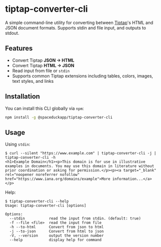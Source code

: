# tiptap-converter-cli

A simple command-line utility for converting between [Tiptap](https://tiptap.dev)'s HTML and JSON document formats. Supports stdin and file input, and outputs to stdout.

## Features

- Convert Tiptap **JSON → HTML**
- Convert Tiptap **HTML → JSON**
- Read input from file or `stdin`
- Supports common Tiptap extensions including tables, colors, images, text styles, and links

## Installation

You can install this CLI globally via `npm`:

```bash
npm install -g @spaceduckapp/tiptap-converter-cli
```

## Usage

Using `stdin`:

```console
$ curl --silent "https://www.example.com" | tiptap-converter-cli -j | tiptap-converter-cli -h
<h1>Example Domain</h1><p>This domain is for use in illustrative examples in documents. You may use this domain in literature without prior coordination or asking for permission.</p><p><a target="_blank" rel="noopener noreferrer nofollow" href="https://www.iana.org/domains/example">More information...</a></p>
```

Help:

```console
$ tiptap-converter-cli --help
Usage: tiptap-converter-cli [options]

Options:
  --stdin           read the input from stdin. (default: true)
  -f --file <file>  read the input from file
  -h --to-html      Convert from json to html
  -j --to-json      Convert from html to json
  -V, --version     output the version number
  --help            display help for command
```
